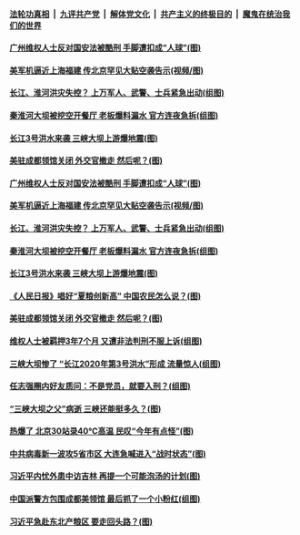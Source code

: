 ####  [法轮功真相](../../../../basic/blob/master/README.md?t=07280631) &nbsp;|&nbsp; [九评共产党](../../../../9ping.md/blob/master/README.md?t=07280631) &nbsp;|&nbsp; [解体党文化](../../../../jtdwh.md/blob/master/README.md?t=07280631)  &nbsp;|&nbsp; [共产主义的终极目的](../../../../gczydzjmd.md/blob/master/README.md?t=07280631) &nbsp;|&nbsp; [魔鬼在统治我们的世界](../../../../mgztzwmdsj.md/blob/master/README.md?t=07280631) 

#### [广州维权人士反对国安法被酷刑 手脚遭扣成“人球”(图)](../pages/p1/941064.md?t=07280631) 

#### [美军机逼近上海福建 传北京罕见大贴空袭告示(视频/图)](../pages/p1/941062.md?t=07280631) 

#### [长江、淮河洪灾失控？ 上万军人、武警、士兵紧急出动(组图)](../pages/p1/941069.md?t=07280631) 

#### [秦淮河大坝被挖空开餐厅 老板爆料漏水 官方连夜急拆(组图)](../pages/p1/941050.md?t=07280631) 

#### [长江3号洪水来袭 三峡大坝上游爆地震(图)](../pages/p1/941047.md?t=07280631) 

#### [美驻成都领馆关闭 外交官撤走 然后呢？(图)](../pages/p1/940984.md?t=07280631) 

#### [广州维权人士反对国安法被酷刑 手脚遭扣成“人球”(图)](../pages/p1/941064.md?t=07280631) 

#### [美军机逼近上海福建 传北京罕见大贴空袭告示(视频/图)](../pages/p1/941062.md?t=07280631) 

#### [长江、淮河洪灾失控？ 上万军人、武警、士兵紧急出动(组图)](../pages/p1/941069.md?t=07280631) 



#### [秦淮河大坝被挖空开餐厅 老板爆料漏水 官方连夜急拆(组图)](../pages/p1/941050.md?t=07280631) 

#### [长江3号洪水来袭 三峡大坝上游爆地震(图)](../pages/p1/941047.md?t=07280631) 

#### [《人民日报》唱好“夏粮创新高” 中国农民怎么说？(图)](../pages/p1/940977.md?t=07280631) 

#### [美驻成都领馆关闭 外交官撤走 然后呢？(图)](../pages/p1/940984.md?t=07280631) 

#### [维权人士被羁押3年7个月 又遭非法判刑不服上诉(组图)](../pages/p1/940954.md?t=07280631) 

#### [三峡大坝惨了 “长江2020年第3号洪水”形成 流量惊人(组图)](../pages/p1/940972.md?t=07280631) 


#### [任志强圈内好友质问：不是党员，就要入刑？(组图)](../pages/p1/940882.md?t=07280631) 

#### [“三峡大坝之父”病逝 三峡还能挺多久？(图)](../pages/p1/940879.md?t=07280631) 

#### [热爆了 北京30站录40℃高温 民叹“今年有点怪”(图)](../pages/p1/940876.md?t=07280631) 

#### [中共病毒新一波攻5省市区 大连急喊进入“战时状态”(图)](../pages/p1/940863.md?t=07280631) 


#### [习近平内忧外患中访吉林 再提一个可能泡汤的计划(图)](../pages/p1/940797.md?t=07280631) 

#### [中国派警方包围成都美领馆 最后抓了一个小粉红(组图)](../pages/p1/940785.md?t=07280631) 

#### [习近平急赴东北产粮区 要走回头路？(图)](../pages/p1/940740.md?t=07280631) 

